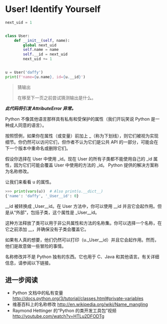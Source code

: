 # User! Identify Yourself

```python
next_uid = 1


class User:
    def __init__(self, name):
        global next_uid
        self.name = name
        self.__id = next_uid
        next_uid += 1


u = User('daffy')
print(f'name={u.name}, id={u.__id}')
```

> 猜输出
>
> 在移至下一页之前尝试猜测输出是什么。

***此代码将引发 AttributeError 异常。***


Python 不像其他语言那样具有私有和受保护的属性（我们开玩笑说 Python 是一种成人同意的语言）。

按照惯例，如果你在属性（或变量）前加上 _（称为下划线），则它们被视为实现细节。你仍然可以访问它们，但作者不认为它们是公共 API 的一部分，可能会在下一个版本中重命名或删除它们。

假设你选择在 User 中使用 _id。现在 User 的所有子类都不能使用自己的 _id 属性，因为它们可能会覆盖 User 中使用的方法的 _id。 Python 提供的解决方案称为名称修改。

让我们来看看 u 的属性。

```python
>>> print(vars(u))  # Also print(u.__dict__)
{'name': 'daffy', '_User__id': 0}
```

\_\_id 被转换成 _User\_\_id。在 User 方法中，你可以使用 \_\_id 并且它会起作用。但是从“外部”，包括子类，这个属性是 _User__id。

这种方法释放了类可以用于非公共属性和方法的名称集。你可以选择一个名称，在它之前添加 __，并确保没有子类会覆盖它。

如果有人真的想要，他们仍然可以打印（u._User__id）并且它会起作用。然而，他们是故意做一些冒险的事情。

名称修改并不是 Python 独有的东西。它也用于 C、Java 和其他语言。有关详细信息，请参阅以下链接。

## 进一步阅读

- Python 文档中的私有变量
    http://docs.python.org/3/tutorial/classes.html#private-variables
- 维基百科上的名称修改
    http://en.wikipedia.org/wiki/Name_mangling
- Raymond Hettinger 的“Python 的类开发工具包”视频
    http://youtube.com/watch?v=HTLu2DFODTg
